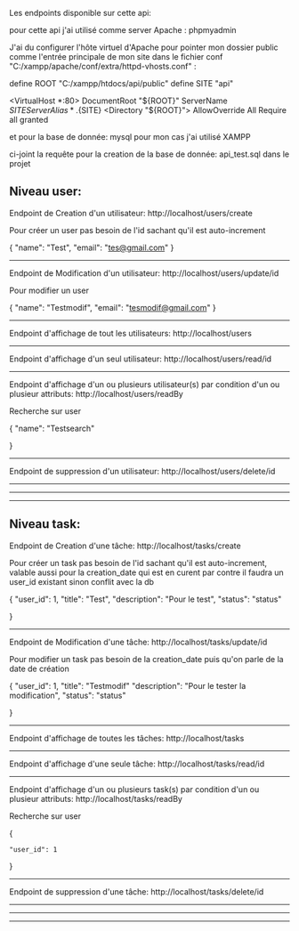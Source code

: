 Les endpoints disponible sur cette api:

pour cette api j'ai utilisé comme server Apache :
phpmyadmin 

J'ai du configurer l'hôte virtuel d'Apache pour pointer mon dossier 
public comme l'entrée principale de mon site dans le fichier conf
"C:/xampp/apache/conf/extra/httpd-vhosts.conf" :

define ROOT "C:/xampp/htdocs/api/public"
define SITE "api"

<VirtualHost *:80>
    DocumentRoot "${ROOT}"
        ServerName ${SITE}
    ServerAlias *.${SITE}
        <Directory "${ROOT}">
            AllowOverride All
            Require all granted
        </Directory>
</VirtualHost>



et pour la base de donnée: 
mysql
pour mon cas j'ai utilisé XAMPP

ci-joint la requête pour la creation de la base de donnée: 
api_test.sql dans le projet

## Niveau user:

Endpoint de Creation d'un utilisateur:
http://localhost/users/create

Pour créer un user pas besoin de l'id sachant qu'il est auto-increment

{
    "name": "Test",
    "email": "tes@gmail.com"
}

---

Endpoint de Modification d'un utilisateur:
http://localhost/users/update/id

Pour modifier un user

{
    "name": "Testmodif",
    "email": "tesmodif@gmail.com"
}

---

Endpoint d'affichage de tout les utilisateurs:
http://localhost/users

---

Endpoint d'affichage d'un seul utilisateur:
http://localhost/users/read/id

---

Endpoint d'affichage d'un ou plusieurs utilisateur(s)
par condition d'un ou plusieur attributs:
http://localhost/users/readBy

Recherche sur user

{
    "name": "Testsearch"

}

---

Endpoint de suppression d'un utilisateur:
http://localhost/users/delete/id


---

---

---

## Niveau task:

Endpoint de Creation d'une tâche:
http://localhost/tasks/create

Pour créer un task pas besoin de l'id sachant qu'il est auto-increment,
valable aussi pour la creation_date qui est en curent par contre il faudra un
user_id existant sinon conflit avec la db

{
    "user_id": 1,
    "title": "Test",
    "description": "Pour le test",
    "status": "status"
  
 }

---

Endpoint de Modification d'une tâche:
http://localhost/tasks/update/id

Pour modifier un task pas besoin de la creation_date puis qu'on parle
de la date de création

{
    "user_id": 1,
    "title": "Testmodif"
    "description": "Pour le tester la modification",
    "status": "status"
  
 }

---

Endpoint d'affichage de toutes les tâches:
http://localhost/tasks

---

Endpoint d'affichage d'une seule tâche:
http://localhost/tasks/read/id

---

Endpoint d'affichage d'un ou plusieurs task(s)
par condition d'un ou plusieur attributs:
http://localhost/tasks/readBy

Recherche sur user

{

    "user_id": 1

}

---

Endpoint de suppression d'une tâche:
http://localhost/tasks/delete/id

---
---
---
